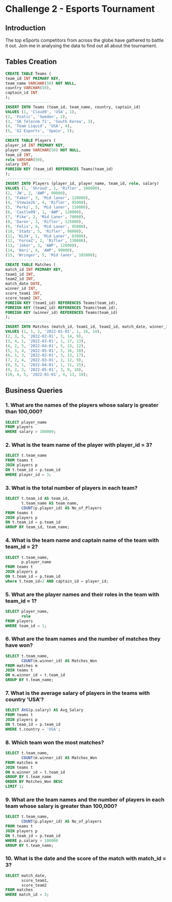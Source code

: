 # Challenge 2 - Esports Tournament

## Introduction
The top eSports competitors from across the globe have gathered to battle it out. Join me in analysing the data to find out all about the tournament.

## Tables Creation
```sql
CREATE TABLE Teams (
team_id INT PRIMARY KEY,
team_name VARCHAR(50) NOT NULL,
country VARCHAR(50),
captain_id INT
);
--------------------
INSERT INTO Teams (team_id, team_name, country, captain_id)
VALUES (1, 'Cloud9', 'USA', 1),
(2, 'Fnatic', 'Sweden', 2),
(3, 'SK Telecom T1', 'South Korea', 3),
(4, 'Team Liquid', 'USA', 4),
(5, 'G2 Esports', 'Spain', 5);
--------------------
CREATE TABLE Players (
player_id INT PRIMARY KEY,
player_name VARCHAR(50) NOT NULL,
team_id INT,
role VARCHAR(50),
salary INT,
FOREIGN KEY (team_id) REFERENCES Teams(team_id)
);
--------------------
INSERT INTO Players (player_id, player_name, team_id, role, salary)
VALUES (1, 'Shroud', 1, 'Rifler', 100000),
(2, 'JW', 2, 'AWP', 90000),
(3, 'Faker', 3, 'Mid laner', 120000),
(4, 'Stewie2k', 4, 'Rifler', 95000),
(5, 'Perkz', 5, 'Mid laner', 110000),
(6, 'Castle09', 1, 'AWP', 120000),
(7, 'Pike', 2, 'Mid Laner', 70000),
(8, 'Daron', 3, 'Rifler', 125000),
(9, 'Felix', 4, 'Mid Laner', 95000),
(10, 'Stadz', 5, 'Rifler', 98000),
(11, 'KL34', 1, 'Mid Laner', 83000),
(12, 'ForceZ', 2, 'Rifler', 130000),
(13, 'Joker', 3, 'AWP', 128000),
(14, 'Hari', 4, 'AWP', 90000),
(15, 'Wringer', 5, 'Mid laner', 105000);
--------------------
CREATE TABLE Matches (
match_id INT PRIMARY KEY,
team1_id INT,
team2_id INT,
match_date DATE,
winner_id INT,
score_team1 INT,
score_team2 INT,
FOREIGN KEY (team1_id) REFERENCES Teams(team_id),
FOREIGN KEY (team2_id) REFERENCES Teams(team_id),
FOREIGN KEY (winner_id) REFERENCES Teams(team_id)
);
--------------------
INSERT INTO Matches (match_id, team1_id, team2_id, match_date, winner_id, score_team1, score_team2)
VALUES (1, 1, 2, '2022-01-01', 1, 16, 14),
(2, 3, 5, '2022-02-01', 3, 14, 9),
(3, 4, 1, '2022-03-01', 1, 17, 13),
(4, 2, 5, '2022-04-01', 5, 13, 12),
(5, 3, 4, '2022-05-01', 3, 16, 10),
(6, 1, 3, '2022-02-01', 3, 13, 17),
(7, 2, 4, '2022-03-01', 2, 12, 9),
(8, 5, 1, '2022-04-01', 1, 11, 15),
(9, 2, 3, '2022-05-01', 3, 9, 10),
(10, 4, 5, '2022-01-01', 4, 13, 10);
```

## Business Queries

### 1. What are the names of the players whose salary is greater than 100,000?
```sql
SELECT player_name
FROM players
WHERE salary > 100000;
```
### 2. What is the team name of the player with player_id = 3?
```sql
SELECT t.team_name
FROM teams t
JOIN players p 
ON t.team_id = p.team_id
WHERE player_id = 3;
```
### 3. What is the total number of players in each team?
```sql
SELECT t.team_id AS team_id,
       t.team_name AS team_name,
       COUNT(p.player_id) AS No_of_Players
FROM teams t
JOIN players p 
ON t.team_id = p.team_id
GROUP BY team_id, team_name;
```
### 4. What is the team name and captain name of the team with team_id = 2?
```sql
SELECT t.team_name,
	   p.player_name
FROM teams t
JOIN players p 
ON t.team_id = p.team_id
where t.team_id=2 AND captain_id = player_id;
```
### 5. What are the player names and their roles in the team with team_id = 1?
```sql
SELECT player_name,
       role
FROM players
WHERE team_id = 1;
```
### 6. What are the team names and the number of matches they have won?
```sql
SELECT t.team_name, 
       COUNT(m.winner_id) AS Matches_Won
FROM matches m
JOIN teams t
ON m.winner_id = t.team_id
GROUP BY t.team_name;
```
### 7. What is the average salary of players in the teams with country 'USA'?
```sql
SELECT AVG(p.salary) AS Avg_Salary
FROM teams t 
JOIN players p 
ON t.team_id = p.team_id
WHERE t.country = 'USA';
```
### 8. Which team won the most matches?
```sql
SELECT t.team_name, 
       COUNT(m.winner_id) AS Matches_Won
FROM matches m
JOIN teams t
ON m.winner_id = t.team_id
GROUP BY t.team_name
ORDER BY Matches_Won DESC
LIMIT 1;
```
### 9. What are the team names and the number of players in each team whose salary is greater than 100,000?
```sql
SELECT t.team_name,
	   COUNT(p.player_id) AS No_of_players
FROM teams t
JOIN players p 
ON t.team_id = p.team_id
WHERE p.salary > 100000
GROUP BY t.team_name;
```
### 10. What is the date and the score of the match with match_id = 3?
```sql
SELECT match_date,
       score_team1,
       score_team2
FROM matches
WHERE match_id = 3;
```
